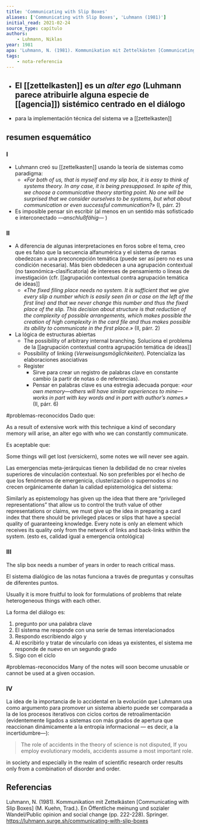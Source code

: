 ```yaml
---
title: 'Communicating with Slip Boxes'
aliases: ['Communicating with Slip Boxes', 'Luhmann (1981)']
initial_read: 2021-02-24
source_type: capítulo
authors: 
    - Luhmann, Niklas
year: 1981
apa: 'Luhmann, N. (1981). Kommunikation mit Zettelkästen [Communicating with Slip Boxes] (M. Kuehn, Trad.). En Öffentliche meinung und sozialer Wandel/Public opinion and social change (pp. 222-228). Springer. https://luhmann.surge.sh/communicating-with-slip-boxes'
tags:
    - nota-referencia
---
```

- El [[zettelkasten]] es un *alter ego* (Luhmann parece atribuirle alguna especie de [[agencia]]) sistémico centrado en el diálogo
    - 
- para la implementación técnica del sistema ve a [[zettelkasten]]

## resumen esquemático

###  I

- Luhmann creó su [[zettelkasten]] usando la teoría de sistemas como paradigma:
    - *«For both of us, that is myself and my slip box, it is easy to think of systems theory. In any case, it is being presupposed. In spite of this, we choose a communicative theory starting point. No one will be surprised that we consider ourselves to be systems, but what about communication or even successful communication?»* (I, párr. 2)
- Es imposible pensar sin escribir (al menos en un sentido más sofisticado e interconectado *—anschlußfähig—* )

###  II 

- A diferencia de algunas interpretaciones en foros sobre el tema, creo que es falso que la secuencia alfanumérica y el sistema de ramas obedezcan a una preconcepción temática (puede ser así pero no es una condición necesaria). Más bien obdedecen a una agrupación contextual (no taxonómica-clasificatoria) de intereses de pensamiento o líneas de investigación (cfr. [[agrupación contextual contra agrupación temática de ideas]]
    - *«The fixed filing place needs no system. It is sufficient that we give every slip a number which is easily seen (in or case on the left of the first line) and that we never change this number and thus the fixed place of the slip. This decision about structure is that reduction of the complexity of possible arrangements, which makes possible the creation of high complexity in the card file and thus makes possible its ability to communicate in the first place.»* (II, párr. 2)
- La lógica de estructuras abiertas
    - The possibility of arbitrary internal branching. Soluciona el problema de la [[agrupación contextual contra agrupación temática de ideas]]
    - Possibility of linking (*Verweisungsmöglichkeiten*). Potencializa las elaboraciones asociativas
    - Register
        - Sirve para crear un registro de palabras clave en constante cambio (a partir de notas o de referencias). 
        - Pensar en palabras clave es una estregia adecuada porque: *«our own memory—others will have similar experiences to mine—works in part with key words and in part with author’s names.»* (II, párr. 6)

#problemas-reconocidos 
Dado que:

As a result of extensive work with this technique a kind of secondary memory will arise, an alter ego with who we can constantly communicate.

Es aceptable que:

Some things will get lost (versickern), some notes we will never see again.

Las emergencias meta-jerárquicas tienen la debilidad de no crear niveles superiores de vinculación contextual. No son preferibles por el hecho de que los fenómenos de emergenicia, clusterización o supernodos si no crecen orgánicamente dañan la calidad epistemológica del sistema:

Similarly as epistemology has given up the idea that there are “privileged representations” that allow us to control the truth value of other representations or claims, we must give up the idea in preparing a card index that there should be privileged places or slips that have a special quality of guaranteeing knowledge. Every note is only an element which receives its quality only from the network of links and back-links within the system. (esto es, calidad igual a emergencia ontológica)

###  III

The slip box needs a number of years in order to reach critical mass.

El sistema dialógico de las notas funciona a través de preguntas y consultas de diferentes puntos.

Usually it is more fruitful to look for formulations of problems that relate heterogeneous things with each other.

La forma del diálogo es:

1. pregunto por una palabra clave
2. El sistema me responde con una serie de temas interelacionados
3. Respondo escribiendo algo y 
4. Al escribirlo y tratar de vincularlo con ideas ya existentes, el sistema me responde de nuevo en un segundo grado
5. Sigo con el ciclo

#problemas-reconocidos 
Many of the notes will soon become unusable or cannot be used at a given occasion.

###  IV

La idea de la importancia de lo accidental en la evolución que Luhmann usa como argumento para promover un sistema abierto puede ser comparada a la de los procesos iterativos con ciclos cortos de retroalimentación (evidentemente ligados a sistemas con más grados de apertura que reaccionan dinámicamente a la entropía informacional — es decir, a la incertidumbre—):

>The role of accidents in the theory of science is not disputed, If you employ evolutionary models, accidents assume a most important role.

in society and especially in the realm of scientific research order results only from a combination of disorder and order.

## Referencias

Luhmann, N. (1981). Kommunikation mit Zettelkästen \[Communicating with Slip Boxes\] (M. Kuehn, Trad.). En Öffentliche meinung und sozialer Wandel/Public opinion and social change (pp. 222-228). Springer. https://luhmann.surge.sh/communicating-with-slip-boxes
